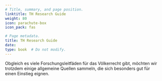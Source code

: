 ```yaml
---
# Title, summary, and page position.
linktitle: TH Research Guide
weight: 80
icon: parachute-box
icon_pack: fas

# Page metadata.
title: TH Research Guide
date: 
type: book  # Do not modify.
---
```


Obgleich es viele Forschungsleitfäden für das Völkerrecht gibt, möchten wir trotzdem einige allgemeine Quellen sammeln, die sich besonders gut für einen Einstieg eignen.